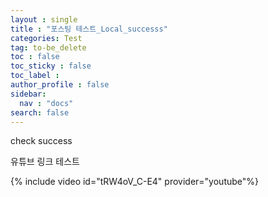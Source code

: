 ```yaml
---
layout : single
title : "포스팅 테스트_Local_successs"
categories: Test
tag: to-be_delete
toc : false
toc_sticky : false
toc_label :
author_profile : false
sidebar:
  nav : "docs"
search: false
---
```

check success

유튜브 링크 테스트

{% include video id="tRW4oV_C-E4" provider="youtube"%}
